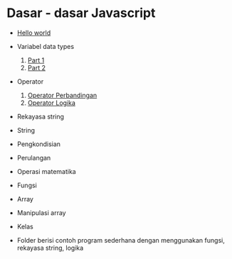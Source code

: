 # Dasar - dasar Javascript

- [Hello world](helloWorld.js)

- Variabel data types

  1. [Part 1](variable_datatype/variableAndDataTypes1.js)
  2. [Part 2](variable_datatype/variableAndDataTypes2.js)

- Operator

  1. [Operator Perbandingan](operator/comparisonOperators.js)
  2. [Operator Logika](operator/logicalOperator.js)

- Rekayasa string

- String

- Pengkondisian

- Perulangan

- Operasi matematika

- Fungsi

- Array

- Manipulasi array

- Kelas

- Folder berisi contoh program sederhana dengan menggunakan fungsi, rekayasa string, logika
